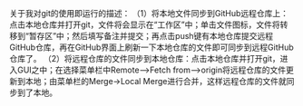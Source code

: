 关于我对git的使用即运行的描述：
（1）将本地文件同步到GitHub远程仓库上：点击本地仓库并打开git，文件将会显示在“工作区”中；单击文件图标，文件将转移到“暂存区”中；然后填写备注并提交；再点击push键有本地仓库提交远程GitHub仓库，再在GitHub界面上刷新一下本地仓库的文件即可同步到远程GitHub仓库了。
（2）将远程仓库的文件同步到本地仓库：点击本地仓库并打开git，进入GUI之中；在选择菜单栏中Remote-->Fetch from-->origin将远程仓库的文件更新到本地；由菜单栏的Merge->Local Merge进行合并，这样远程仓库的文件就同步到了本地。
